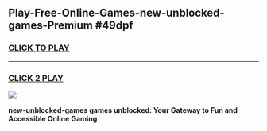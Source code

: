 
## Play-Free-Online-Games-new-unblocked-games-Premium #49dpf
<h3>
<a href="https://premium.freeplayer.one?title=new-unblocked-games&ref=8M">CLICK TO PLAY</a></h3>
<hr>

<h3>
<a href="https://premium.freeplayer.one?title=new-unblocked-games&ref=8M">CLICK 2 PLAY</a>
  
</h3>

<a href="https://premium.freeplayer.one?title=new-unblocked-games&ref=8M"><img src="https://clearcache.store/games.png"></a>


**new-unblocked-games games unblocked: Your Gateway to Fun and Accessible Online Gaming**
